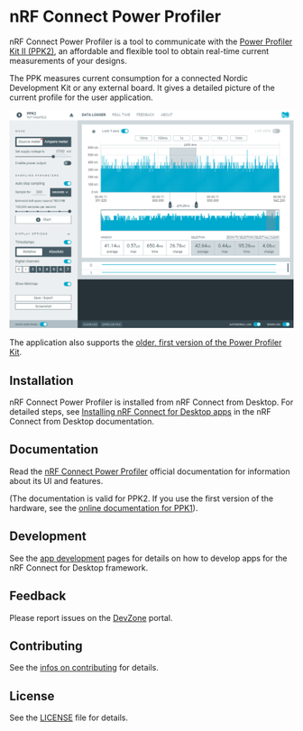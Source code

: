 # nRF Connect Power Profiler

nRF Connect Power Profiler is a tool to communicate with the
[Power Profiler Kit II (PPK2)](https://www.nordicsemi.com/Software-and-tools/Development-Tools/Power-Profiler-Kit-2),
an affordable and flexible tool to obtain real-time current measurements of your
designs.

The PPK measures current consumption for a connected Nordic Development Kit or
any external board. It gives a detailed picture of the current profile for the
user application.

![screenshot](resources/screenshot.png)

The application also supports the
[older, first version of the Power Profiler Kit](https://www.nordicsemi.com/Software-and-tools/Development-Tools/Power-Profiler-Kit).

## Installation

nRF Connect Power Profiler is installed from nRF Connect from Desktop. For detailed
steps, see
[Installing nRF Connect for Desktop apps](https://docs.nordicsemi.com/bundle/nrf-connect-desktop/page/installing_apps.html)
in the nRF Connect from Desktop documentation.

## Documentation

Read the
[nRF Connect Power Profiler](https://docs.nordicsemi.com/bundle/nrf-connect-ppk/page/index.html)
official documentation for information about its UI and features.

(The documentation is valid for PPK2. If you use the first version of the hardware, see the
[online documentation for PPK1](https://docs.nordicsemi.com/bundle/ug_ppk/page/UG/ppk/PPK_user_guide_Intro.html)).

## Development

See the
[app development](https://nordicsemiconductor.github.io/pc-nrfconnect-docs/)
pages for details on how to develop apps for the nRF Connect for Desktop
framework.

## Feedback

Please report issues on the [DevZone](https://devzone.nordicsemi.com) portal.

## Contributing

See the
[infos on contributing](https://nordicsemiconductor.github.io/pc-nrfconnect-docs/contributing)
for details.

## License

See the [LICENSE](LICENSE) file for details.
